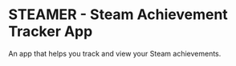 # STEAMER - Steam Achievement Tracker App

An app that helps you track and view your Steam achievements.
